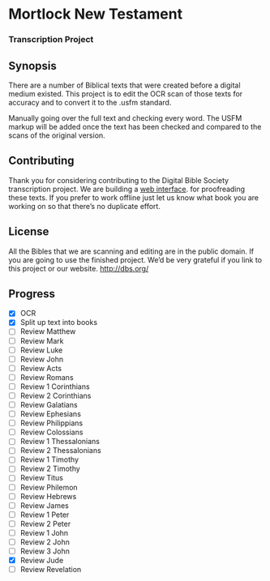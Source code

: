 # Mortlock New Testament
### Transcription Project

## Synopsis

There are a number of Biblical texts that were created before a digital medium existed. This project is to edit the OCR scan of those texts for accuracy and to convert it to the .usfm standard.

Manually going over the full text and checking every word.
The USFM markup will be added once the text has been checked and compared to the scans of the original version.

## Contributing

Thank you for considering contributing to the Digital Bible Society transcription project. We are building a [web interface](http://dbs.org/bibles/transcriptions/). for proofreading these texts. If you prefer to work offline just let us know what book you are working on so that there’s no duplicate effort.

## License

All the Bibles that we are scanning and editing are in the public domain. If you are going to use the finished project. We’d be very grateful if you link to this project or our website. http://dbs.org/

## Progress

- [x] OCR
- [x] Split up text into books
- [ ] Review Matthew
- [ ] Review Mark
- [ ] Review Luke
- [ ] Review John
- [ ] Review Acts
- [ ] Review Romans
- [ ] Review 1 Corinthians
- [ ] Review 2 Corinthians
- [ ] Review Galatians
- [ ] Review Ephesians
- [ ] Review Philippians
- [ ] Review Colossians
- [ ] Review 1 Thessalonians
- [ ] Review 2 Thessalonians
- [ ] Review 1 Timothy
- [ ] Review 2 Timothy
- [ ] Review Titus
- [ ] Review Philemon
- [ ] Review Hebrews
- [ ] Review James
- [ ] Review 1 Peter
- [ ] Review 2 Peter
- [ ] Review 1 John
- [ ] Review 2 John
- [ ] Review 3 John
- [x] Review Jude
- [ ] Review Revelation
